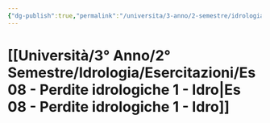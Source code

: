 ```yaml
---
{"dg-publish":true,"permalink":"/universita/3-anno/2-semestre/idrologia/esercitazioni/es-08-perdite-idrologiche-1-idro/"}
---
```



# [[Università/3° Anno/2° Semestre/Idrologia/Esercitazioni/Es 08 - Perdite idrologiche 1 - Idro\|Es 08 - Perdite idrologiche 1 - Idro]]




